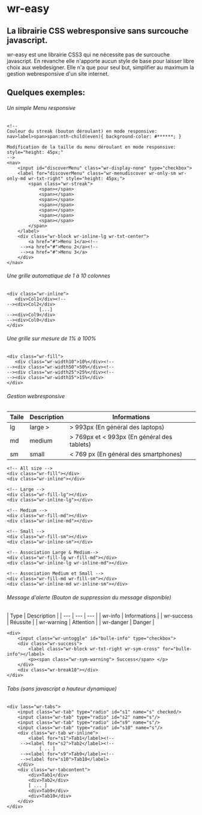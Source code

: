 
# wr-easy
## La librairie CSS webresponsive sans surcouche javascript.

wr-easy est une librairie CSS3 qui ne nécessite pas de surcouche javascript.
En revanche elle n'apporte aucun style de base pour laisser libre choix aux webdesigner.
Elle n'a que pour seul but, simplifier au maximum la gestion webresponsive d'un site internet.

## Quelques exemples:

###### Un simple Menu responsive
```
<!--
Couleur du streak (bouton déroulant) en mode responsive:
nav>label>span>span:nth-child(even){ background-color: #******; }

Modification de la taille du menu déroulant en mode responsive:
style="height: 45px;"
-->
<nav>
    <input id="discoverMenu" class="wr-display-none" type="checkbox">
    <label for="discoverMenu" class="wr-menudiscover wr-only-sm wr-only-md wr-txt-right" style="height: 45px;">
        <span class="wr-streak">
            <span></span>
            <span></span>
            <span></span>
            <span></span>
            <span></span>
            <span></span>
            <span></span>
        </span>
    </label>
    <div class="wr-block wr-inline-lg wr-txt-center">
        <a href="#">Menu 1</a><!--
     --><a href="#">Menu 2</a><!--
     --><a href="#">Menu 3</a>
    </div>
</nav>
```

###### Une grille automatique de 1 à 10 colonnes
```
<div class="wr-inline">
   <div>Col1</div><!--
--><div>Col2</div>
            [...]
--><div>Col9</div>
--><div>Col0</div>
</div>
```

###### Une grille sur mesure de 1% à 100%
```
<div class="wr-fill">
   <div class="wr-width10">10%</div><!--
--><div class="wr-width50">50%</div><!--
--><div class="wr-width25">25%</div><!--
--><div class="wr-width15">15%</div>
</div>
```

###### Gestion webresponsive
| Taile | Description | Informations |
| --- | --- | --- |
| lg | large > | > 993px (En général des laptops) |
| md | medium | > 769px et < 993px (En général des tablets) |
| sm | small | < 769 px (En général des smartphones) |

```
<!-- All size -->
<div class="wr-fill"></div>
<div class="wr-inline"></div>

<!-- Large -->
<div class="wr-fill-lg"></div>
<div class="wr-inline-lg"></div>

<!-- Medium -->
<div class="wr-fill-md"></div>
<div class="wr-inline-md"></div>

<!-- Small -->
<div class="wr-fill-sm"></div>
<div class="wr-inline-sm"></div>

<!-- Association Large & Medium-->
<div class="wr-fill-lg wr-fill-md"></div>
<div class="wr-inline-lg wr-inline-md"></div>

<!-- Association Medium et Small -->
<div class="wr-fill-md wr-fill-sm"></div>
<div class="wr-inline-md wr-inline-sm"></div>
```

###### Message d'alerte (Bouton de suppression du message disponible)
| Type | Description |
| --- | --- | --- |
| wr-info | Informations |
| wr-success | Réussite |
| wr-warning | Attention |
| wr-danger | Danger |
```
<div>
    <input class="wr-untoggle" id="bulle-info" type="checkbox">
    <div class="wr-success">
        <label class="wr-block wr-txt-right wr-sym-cross" for="bulle-info"></label>
        <p><span class="wr-sym-warning"> Success</span> </p>
    </div>
    <div class="wr-break10"></div>
</div>
```

###### Tabs (sans javascript a hauteur dynamique)
```
<div lass="wr-tabs">
    <input class="wr-tab" type="radio" id="s1" name="s" checked/>
    <input class="wr-tab" type="radio" id="s2" name="s"/>
    <input class="wr-tab" type="radio" id="s9" name="s"/>
    <input class="wr-tab" type="radio" id="s10" name="s"/>
    <div class="wr-tab wr-inline">
        <label for="s1">Tab1</label><!--
     --><label for="s2">Tab2</label><!--
            [ .. ]
     --><label for="s9">Tab9</label><!--
     --><label for="s10">Tab10</label>
    </div>
    <div class="wr-tabcontent">
        <div>Tab1</div>
        <div>Tab2</div>
        [ ... ]
        <div>Tab9</div>
        <div>Tab10</div>
    </div>
</div>
```

